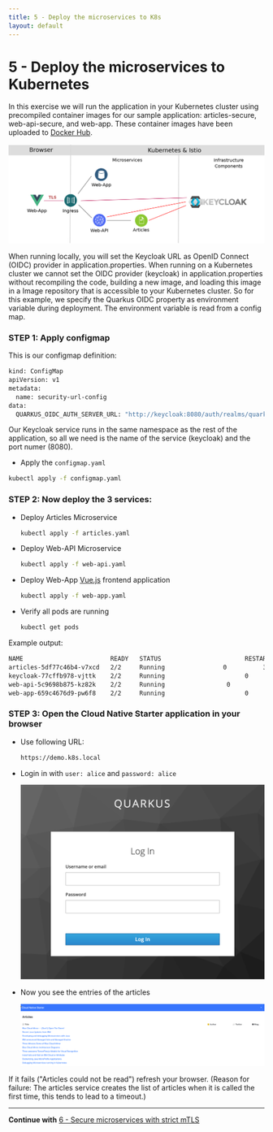 ```yaml
---
title: 5 - Deploy the microservices to K8s
layout: default
---
```


# 5 - Deploy the microservices to Kubernetes

In this exercise we will run the application in your Kubernetes cluster using precompiled container images for our sample application: articles-secure, web-api-secure, and web-app. These container images have been uploaded to [Docker Hub](https://hub.docker.com/u/haraldu).

![](../../images/k8s-architecture.png)

When running locally, you will set the Keycloak URL as OpenID Connect (OIDC) provider in application.properties. When running on a Kubernetes cluster we cannot set the OIDC provider (keycloak) in application.properties without recompiling the code, building a new image, and loading this image in a Image repository that is accessible to your Kubernetes cluster. So for this example, we specify the Quarkus OIDC property as environment variable during deployment. The environment variable is read from a config map. 

### STEP 1: Apply configmap

This is our configmap definition:

```sh
kind: ConfigMap
apiVersion: v1
metadata:
  name: security-url-config
data:
  QUARKUS_OIDC_AUTH_SERVER_URL: "http://keycloak:8080/auth/realms/quarkus"
```

Our Keycloak service runs in the same namespace as the rest of the application, so all we need is the name of the service (keycloak) and the port numer (8080).

* Apply the `configmap.yaml`

```sh
kubectl apply -f configmap.yaml
```

### STEP 2: Now deploy the 3 services:

* Deploy Articles Microservice

    ```sh
    kubectl apply -f articles.yaml
    ```

* Deploy Web-API Microservice

    ```sh
    kubectl apply -f web-api.yaml
    ```

* Deploy Web-App [Vue.js](https://vuejs.org/) frontend application

    ```sh
    kubectl apply -f web-app.yaml
    ```

* Verify all pods are running

    ```sh
    kubectl get pods
    ```

Example output:

  ```sh
  NAME                        READY   STATUS                       RESTARTS   AGE
  articles-5df77c46b4-v7xcd   2/2     Running                0          3h35m
  keycloak-77cffb978-vjttk    2/2     Running                      0          44h
  web-api-5c9698b875-kz82k    2/2     Running                 0          3h35m
  web-app-659c4676d9-pw6f8    2/2     Running                      0          3h34m
  ```

<!--
### STEP 3: Adjust the redirect, admin, web origins URLs in Keycloak:

* Try to open the Cloud-Native-Starter application in a browser. 

  ```sh
  https://demo.k8s.local
  ```

* You will see we need to configure the redirect in Keycloak

  ![](../../images/cns-wrong-redirect-uri.png)

* Open Keycloak in a browser and login to Keycloak with `user: admin` and `password: admin`. 
    ```sh
    https://demo.k8s.local/auth/admin/master/console/#/realms/quarkus
    ```

* Select `Clients` and then `frontend` in Keycloak.

![](../../images/cns-ajust-client-redirect.png)

* Adjust the Valid Redirect URIs `https://YOUR-URL` with:

    ```sh
    https://demo.k8s.local
    ```

  ![](../../images/cns-ajust-client-redirect-02.png)

### STEP 4: 

--> 

### STEP 3: Open the Cloud Native Starter application in your browser

* Use following URL:

    ```sh
    https://demo.k8s.local
    ```

* Login in with `user: alice` and `password: alice`

  ![](../../images/cns-logon-keycloak.png)

* Now you see the entries of the articles

  ![](../../images/cns-web-app-ui.png)

If it fails ("Articles could not be read") refresh your browser. (Reason for failure: The articles service creates the list of articles when it is called the first time, this tends to lead to a timeout.)

---

**Continue with** [6 - Secure microservices with strict mTLS](./02-README.md)